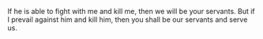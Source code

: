 If he is able to fight with me and kill me, then we will be your servants. But if I prevail against him and kill him, then you shall be our servants and serve us.
